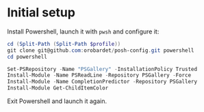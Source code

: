 # Initial setup

Install Powershell, launch it with `pwsh` and configure it:

```powershell
cd (Split-Path (Split-Path $profile))
git clone git@github.com:orobardet/posh-config.git powershell
cd powershell

Set-PSRepository -Name "PSGallery" -InstallationPolicy Trusted
Install-Module -Name PSReadLine -Repository PSGallery -Force
Install-Module -Name CompletionPredictor -Repository PSGallery
Install-Module Get-ChildItemColor
```

Exit Powershell and launch it again.
